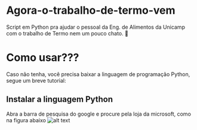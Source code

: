 # Agora-o-trabalho-de-termo-vem
Script em Python pra ajudar o pessoal da Eng. de Alimentos da Unicamp com o trabalho de Termo nem um pouco chato. 🤡

# Como usar???
Caso não tenha, você precisa baixar a linguagem de programação Python, segue um breve tutorial:

## Instalar a linguagem Python
Abra a barra de pesquisa do google e procure pela loja da microsoft, como na figura abaixo
![alt text](./.imgreadme/mstore)

